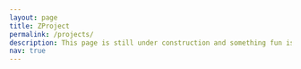 ```yaml
---
layout: page
title: ZProject
permalink: /projects/
description: This page is still under construction and something fun is going to appear. Please wait!
nav: true
---
```



<!---

<div class="projects grid">

  {% assign sorted_projects = site.projects | sort: "importance" %}
  {% for project in sorted_projects %}
  <div class="grid-item">
    {% if project.redirect %}
    <a href="{{ project.redirect }}" target="_blank">
    {% else %}
    <a href="{{ project.url | relative_url }}">
    {% endif %}
      <div class="card hoverable">
        {% if project.img %}
        <img src="{{ project.img | relative_url }}" alt="project thumbnail">
        {% endif %}
        <div class="card-body">
          <h2 class="card-title text-lowercase">{{ project.title }}</h2>
          <p class="card-text">{{ project.description }}</p>
          <div class="row ml-1 mr-1 p-0">
            {% if project.github %}
            <div class="github-icon">
              <div class="icon" data-toggle="tooltip" title="Code Repository">
                <a href="{{ project.github }}" target="_blank"><i class="fab fa-github gh-icon"></i></a>
              </div>
              {% if project.github_stars %}
              <span class="stars" data-toggle="tooltip" title="GitHub Stars">
                <i class="fas fa-star"></i>
                <span id="{{ project.github_stars }}-stars"></span>
              </span>
              {% endif %}
            </div>
            {% endif %}
          </div>
        </div>
      </div>
    </a>
  </div>
{% endfor %}

</div>

-->

